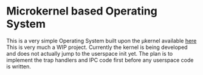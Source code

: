 # Microkernel based Operating System 
This is a very simple Operating System built upon the μkernel available [here](https://github.com/isubasinghe/ukernel)
This is very much a WIP project. Currently the kernel is being developed and does not actually jump to the userspace init yet. 
The plan is to implement the trap handlers and IPC code first before any userspace code is written. 

